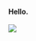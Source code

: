 <strong>Hello.</strong>
<br>
<br>
<img src="https://github-readme-stats.vercel.app/api?username=kach0w&show_icons=true&theme=cobalt">
